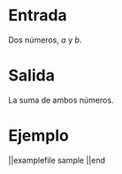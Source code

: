 # Entrada

Dos números, $a$ y $b$.

# Salida

La suma de ambos números.

# Ejemplo

||examplefile
sample
||end
